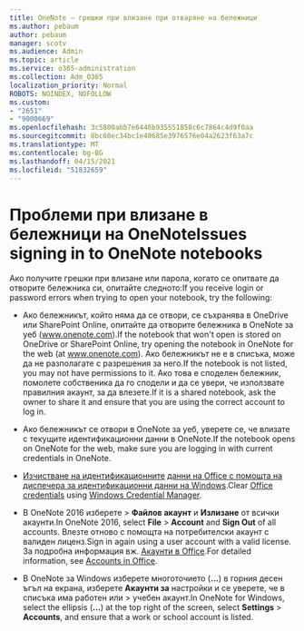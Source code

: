 ```yaml
---
title: OneNote – грешки при влизане при отваряне на бележници
ms.author: pebaum
author: pebaum
manager: scotv
ms.audience: Admin
ms.topic: article
ms.service: o365-administration
ms.collection: Adm_O365
localization_priority: Normal
ROBOTS: NOINDEX, NOFOLLOW
ms.custom:
- "2651"
- "9000669"
ms.openlocfilehash: 3c5800abb7e6446b935551858c6c7864c4d9f0aa
ms.sourcegitcommit: 8bc60ec34bc1e40685e3976576e04a2623f63a7c
ms.translationtype: MT
ms.contentlocale: bg-BG
ms.lasthandoff: 04/15/2021
ms.locfileid: "51832659"
---
```

# <a name="issues-signing-in-to-onenote-notebooks"></a><span data-ttu-id="07c8c-102">Проблеми при влизане в бележници на OneNote</span><span class="sxs-lookup"><span data-stu-id="07c8c-102">Issues signing in to OneNote notebooks</span></span>

<span data-ttu-id="07c8c-103">Ако получите грешки при влизане или парола, когато се опитвате да отворите бележника си, опитайте следното:</span><span class="sxs-lookup"><span data-stu-id="07c8c-103">If you receive login or password errors when trying to open your notebook, try the following:</span></span>

- <span data-ttu-id="07c8c-104">Ако бележникът, който няма да се отвори, се съхранява в OneDrive или SharePoint Online, опитайте да отворите бележника в OneNote за уеб (www.onenote.com).</span><span class="sxs-lookup"><span data-stu-id="07c8c-104">If the notebook that won't open is stored on OneDrive or SharePoint Online, try opening the notebook in OneNote for the web (at www.onenote.com).</span></span> <span data-ttu-id="07c8c-105">Ако бележникът не е в списъка, може да не разполагате с разрешения за него.</span><span class="sxs-lookup"><span data-stu-id="07c8c-105">If the notebook is not listed, you may not have permissions to it.</span></span> <span data-ttu-id="07c8c-106">Ако това е споделен бележник, помолете собственика да го сподели и да се увери, че използвате правилния акаунт, за да влезете.</span><span class="sxs-lookup"><span data-stu-id="07c8c-106">If it is a shared notebook, ask the owner to share it and ensure that you are using the correct account to log in.</span></span>

- <span data-ttu-id="07c8c-107">Ако бележникът се отвори в OneNote за уеб, уверете се, че влизате с текущите идентификационни данни в OneNote.</span><span class="sxs-lookup"><span data-stu-id="07c8c-107">If the notebook opens on OneNote for the web, make sure you are logging in with current credentials in OneNote.</span></span> 

- <span data-ttu-id="07c8c-108">[Изчистване на идентификационните](https://docs.microsoft.com/office/troubleshoot/error-messages/another-account-already-signed-in#step-3-clear-cached-credentials-on-the-computer) [данни на Office с помощта на диспечера за идентификационни данни на Windows](https://support.microsoft.com/help/4026814/windows-accessing-credential-manager).</span><span class="sxs-lookup"><span data-stu-id="07c8c-108">Clear [Office credentials](https://docs.microsoft.com/office/troubleshoot/error-messages/another-account-already-signed-in#step-3-clear-cached-credentials-on-the-computer) using [Windows Credential Manager](https://support.microsoft.com/help/4026814/windows-accessing-credential-manager).</span></span>

- <span data-ttu-id="07c8c-109">В OneNote 2016 изберете  >  **Файлов акаунт** и **Излизане** от всички акаунти.</span><span class="sxs-lookup"><span data-stu-id="07c8c-109">In OneNote 2016, select **File** > **Account** and **Sign Out** of all accounts.</span></span> <span data-ttu-id="07c8c-110">Влезте отново с помощта на потребителски акаунт с валиден лиценз.</span><span class="sxs-lookup"><span data-stu-id="07c8c-110">Sign in again using a user account with a valid license.</span></span> <span data-ttu-id="07c8c-111">За подробна информация вж. [Акаунти в Office](https://support.office.com/article/accounts-in-office-628ea040-f265-49de-b986-be09c3ebf8a9).</span><span class="sxs-lookup"><span data-stu-id="07c8c-111">For detailed information, see [Accounts in Office](https://support.office.com/article/accounts-in-office-628ea040-f265-49de-b986-be09c3ebf8a9).</span></span>

- <span data-ttu-id="07c8c-112">В OneNote за Windows изберете многоточието (**...**) в горния десен ъгъл на екрана, изберете **Акаунти за** настройки и се уверете, че в списъка има работен или  >  учебен акаунт.</span><span class="sxs-lookup"><span data-stu-id="07c8c-112">In OneNote for Windows, select the ellipsis (**…**) at the top right of the screen, select **Settings** > **Accounts**, and ensure that a work or school account is listed.</span></span>
